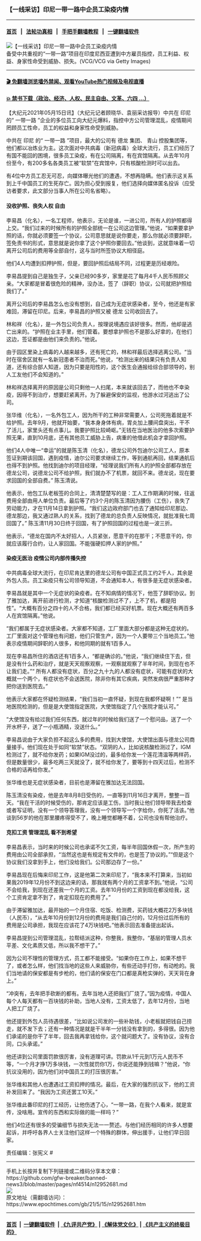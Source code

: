 ### 【一线采访】印尼一带一路中企员工染疫内情
------------------------

#### [首页](https://github.com/gfw-breaker/banned-news3/blob/master/README.md) &nbsp;&nbsp;|&nbsp;&nbsp; [法轮功真相](https://github.com/begood0513/basic/blob/master/README.md)  &nbsp;&nbsp;|&nbsp;&nbsp; [手把手翻墙教程](https://github.com/gfw-breaker/guides/wiki)  &nbsp;&nbsp;|&nbsp;&nbsp; [一键翻墙软件](https://github.com/gfw-breaker/nogfw/blob/master/README.md)  



<div><img alt="【一线采访】印尼一带一路中企员工染疫内情" class="attachment-djy_600_400 size-djy_600_400 wp-post-image" src="https://i.epochtimes.com/assets/uploads/2021/05/id12952683-GettyImages-609896292-600x400.jpg"/>
<div class="caption">
 备受中共重视的“一带一路”项目在印度尼西亚遭到中方雇员指控，员工利益、权益、身家性命受到威胁、损失。(VCG/VCG via Getty Images)
</div></div><hr/>

#### [ 🎬  免翻墙浏览墙外禁闻、观看YouTube热门视频及电视直播](https://github.com/gfw-breaker/HelloWorld)

#### [ 💥  禁书下载（政治、经济、人权、民主自由、文革、六四 ...）](https://github.com/gfw-breaker/books/blob/master/README.md)

<div><p>
 【大纪元2021年05月15日讯】（大纪元记者顾晓华、袁丽采访报导）中共在
 <ok href="https://www.epochtimes.com/gb/tag/%E5%8D%B0%E5%B0%BC.html">
  印尼
 </ok>
 的“
 <ok href="https://www.epochtimes.com/gb/tag/%E4%B8%80%E5%B8%A6%E4%B8%80%E8%B7%AF.html">
  一带一路
 </ok>
 ”企业的多位员工向大纪元爆料，指控中方公司管理混乱，疫情期间罔顾员工性命，员工的权益和身家性命受到威胁。
</p>
<p>
 中共在
 <ok href="https://www.epochtimes.com/gb/tag/%E5%8D%B0%E5%B0%BC.html">
  印尼
 </ok>
 的“
 <ok href="https://www.epochtimes.com/gb/tag/%E4%B8%80%E5%B8%A6%E4%B8%80%E8%B7%AF.html">
  一带一路
 </ok>
 ”项目，最大的公司有
 <ok href="https://www.epochtimes.com/gb/tag/%E5%BE%B7%E9%BE%99.html">
  德龙
 </ok>
 集团、
 <ok href="https://www.epochtimes.com/gb/tag/%E9%9D%92%E5%B1%B1.html">
  青山
 </ok>
 控股集团等，他们都以冶炼业为主。这次面对中共病毒（新冠病毒）全球大流行，员工们经历了有国不能回的困境，很多员工染疫，有在公司隔离，有在宾馆隔离。从去年10月份至今，有200多名各类员工被“软禁”在宾馆中，只有核酸检测时可以出去。
</p>
<p>
 有4位中方员工忍无可忍，向媒体曝光他们的遭遇，不想再隐瞒。他们表示这关系到上千中国员工的生死存亡。因为担心受到报复，他们选择向媒体匿名投诉（应受访者要求，此文部分当事人所在公司名省略）。
</p>
<h4>
 <strong>
  没收护照、丧失人权
 </strong>
 <strong>
  自由
 </strong>
</h4>
<p>
 李易昌（化名），一名工程师，他表示，无论是谁，一进公司，所有人的护照都得上交。“我们过来的时候所有的护照全部统一在公司这边管理。”他说，“如果要拿护照的话，你就必须要签一个协议，公司意思就是说你要走，那么你就必须要辞职，签免责书的形式，意思就是说你拿了这个护照你要回去。”他谈到，这就意味着一切离开公司后的费用等全部自付，这与当时所签协议大相径庭。
</p>
<p>
 他们4人均遭到扣押护照，但是，要回护照后结局不同，过程更是历经艰险。
</p>
<p>
 李易昌提到自己是独生子，父亲已经90多岁，家里是花了每月4千人民币照顾父亲。“大家都是冒着很危险的精神，没办法，签了（辞职）协议，公司就把护照给我们了。”
</p>
<p>
 离开公司后的李易昌怎么也没有想到，自己成为无症状感染者，至今，他还是有家难回，滞留在印尼。后来，李易昌的护照又被
 <ok href="https://www.epochtimes.com/gb/tag/%E5%BE%B7%E9%BE%99.html">
  德龙
 </ok>
 公司收回去了。
</p>
<p>
 林和祥（化名），是一外包公司负责人，按理说境遇应该好很多。然而，他却是逃亡出来的。“护照在业主手里，他们管着。要想拿护照也不是那么好拿的，在他们这边，签证都是由他们来负责的。”他说。
</p>
<p>
 由于园区里染上病毒的人越来越多，还有死亡的，林和祥最后选择逃离公司。“当时在宿舍区就有一名新冠患者不治而死。”他说，“检测出来的结果只有负责人知道，还有综合部人知道，因为只要是阳性的，这个医生会通报给综合部领导的，别人工友他们不会知道的。”
</p>
<p>
 林和祥选择离开的原因是公司只剩他一人扫尾，本来就该回去了，而他也不幸染疫，因得不到治疗，想要赶紧离开。为了躲避保安的监视，他游水过河逃出了公司。
</p>
<p>
 张华维（化名），一名外包工人，因为所干的工种非常需要人，公司死拖着就是不给护照。去年9月，他就开始要，“我本身身体有病，胃炎加上腰间盘突出，干不了活儿，家里头还有点事儿。我要护照比较崎岖。”无钱在当地医治的他多次索要护照无果，直到10月底，还有其他员工威胁上告，病重的他借此机会才拿回护照。
</p>
<p>
 他们4人中唯一“幸运”的就是陈玉清（化名），德龙公司外包迪尔公司工人，原本签证到期该回国，遇到疫情，迪尔公司要求继续工作，等到通航再回，结果通航后也得不到护照。他找到迪尔的项目经理，“经理说我们所有人的护照全部都存放在德龙公司，说德龙公司不给护照，我们就办不了机票，就回不来。德龙说，现在要求回国的全部自费。” 陈玉清说。
</p>
<p>
 他表示，他包工队老板签的合同上，清清楚楚写的是：工人工作期满的时候，往返费用全部由用人单位负责。最后等了约3个月的陈玉清因为腰伤（工伤），丧失了劳动能力，才在11月14日拿到护照。“我们这边政府部门也去了通知给印尼那边、德龙那边，我又通过熟人的关系，找到了德龙的总负责人反映情况，就批准我七周回国了。” 陈玉清11月30日终于回国，有了护照回国的过程也是一波三折。
</p>
<p>
 他表示，“德龙在国内不太好招人，人员紧张，愿意干的在那干；不愿意干的，你就应该履行合约，让人家回国。不能强硬扣押人家的护照。”
</p>
<h4>
 <strong>
  染疫无医治
 </strong>
 <strong>
 </strong>
 <strong>
  疫情公司内部传播失控
 </strong>
 <strong>
 </strong>
</h4>
<p>
 中共病毒全球大流行，在印尼肯达里的德龙公司有中国正式员工约2千人，其余是外包人员。员工染疫只有公司领导知道，不会通知本人，有很多是无症状感染者。
</p>
<p>
 李易昌就是其中一个无症状的染疫者。在不知病情的情况下，他签了辞职协议。到了雅加达，离开前进行检测，才知道“核酸检测过不了，上不了机，都是阳性”。“大概有百分之四十的人不合格，我们都已经买好机票。现在大概还有两百多人在宾馆隔离。”他说。
</p>
<p>
 “我们都属于无症状感染者。大家都不知道，工厂里面大部分都是这种无症状的。工厂里面对这个管理也有问题，他们只管生产，因为一个人要带三个当地员工。”他表示疫情期间辞职的人很多，和他同期的就有1百多人。
</p>
<p>
 现在李易昌所住的酒店还有1百多人，“都是确诊的。”他说，“我们继续住下去，但是没有什么药和治疗，就是天天观察观察，一观察就观察了半年时间，到现在也不让我们走。”“ 所有人都没有症状，百分之九十九的人都没有症状，可能有症状的大概就一个两个，有症状也不会送医院，除非你有其它疾病，突然发病很严重那种才把你送到医院去。”
</p>
<p>
 他表示大家都在怀疑检测结果，“我们当初一直怀疑，到现在我都怀疑啊！”“ 是当地医院检测的，但是是大使馆指定医院，大使馆指定了几个医院才能认可。”
</p>
<p>
 “大使馆没有给过我们任何东西，就过年的时候给我们送了一个慰问品，送了一个开水杯子，送了一小瓶酒精，没送什么。”
</p>
<p>
 李易昌说由于大家负担不起这么多的费用，找到大使馆，大使馆出面与德龙公司商量接手。他们现在处于如同“软禁”状态。“双阴的人，比如说核酸检测过了，IGM检测过了，就不给你发药；如果IGM没过的，最多给你发一个莲花清温等两样药，但是数量很少，最多吃两三天就没了，就不给你发了，要等到十四天过后，检测不合格的话再给你发。”
</p>
<p>
 张华维也是无症状感染者，目前也是滞留在雅加达无法回国。
</p>
<p>
 陈玉清没有染疫，他是去年8月8日受伤的，一直等到11月16日才离开，整整一百天。“我在干活的时候受伤的，那肯定应该是工伤，当时我让他们领导带我去检查或者写证明，没有一个领导答理我，没有一个领导写一个字给你，你死了活该。”他谈到56岁的他在那里腰疼得受不了，晚上睡觉都睡不着，公司也没有帮他治疗。
</p>
<h4>
 <strong>
  克扣工资
 </strong>
 <strong>
  管理混乱
 </strong>
 <strong>
  看不到希望
 </strong>
</h4>
<p>
 李易昌表示，当时来的时候公司也承诺不欠工资，每半年回国休假一次，所产生的费用由公司全部承担，“当然这也是有规定有文件的，也是签了协议的。”“但是这个协议我们没拿到手上，他们没给我们。公司那边存了一份。”
</p>
<p>
 李易昌现在后悔来印尼工作，这是他第二次来印尼了，“我本来不打算来，当初如果我2019年12月份不到这边来的话，那我就有两个月的工资拿不到。”他说，“公司不会给我，到现在还差我一个月的工资。去年10月份的工资到现在都没给我，这个工资肯定拿不到了，肯定扣现在的费用了。”
</p>
<p>
 由于滞留雅加达，最开始的一个月住宿、吃饭、检测费，买药钱大概花2万多块钱（人民币），“从去年10月份到12月份的费用是我们自己付的，12月份过后所有的费用是公司承担，我现在应该花了4万块钱吧。”他表示回去准备提出起诉。
</p>
<p>
 李易昌提到公司管理混乱，拉帮结派这种，你整我，我整你，“基层的管理人员水平差、文化素质又低，所以我不想干了。”
</p>
<p>
 因为公司不理性的管理方式，员工都不能接受。“如果你在工作上，如果不想干了，或者怎么样，他们找当地的这些人来威胁你，有些还动手打你，有动枪的。我们当地请的保安都是有步枪的，他们请的保安在门口都是真枪实弹的，天天背在身上。”
</p>
<p>
 “冲突有，去年把手砍断的都有。去年当地人还把我们厂烧了。”因为疫情，中国人每个人每天都有一百块钱的补助，当地人没有，工资太低了，去年12月份，当地人把工厂烧了。
</p>
<p>
 他还提到外包人员待遇很差，“比如说公司发的一些补助钱，小老板就把钱自己捞走，就不发下去；还有一种情况是就是干半年一分钱没有拿到的，多得很。因为他们承诺的是你干了半年，回去我再拿钱给你，这个就问题大了。没有协议，没有合同，口头承诺。”
</p>
<p>
 他还讲到公司里面罚款很厉害，没有道理可讲。罚款从1千元到1万元人民币不等，“一个月才挣1万多块钱，一次性就罚你1万，你说还能挣到钱嘛？”他说，“你抗议没用的，因为他们对中国员工的打压很厉害。”
</p>
<p>
 张华维和其他人也遭遇过工资扣押的情况。最后，在大家的强烈抗议下，他的工资补发回来了。“我因为工资还罢工10天。”
</p>
<p>
 张华维此番印尼的打工经历，让他伤透了心，“一带一路，在我个人看来，就是宣传，没啥用。宣传的东西和实际做的能一样吗？”
</p>
<p>
 他们4位还有很多的受骗细节与损失无法一一赘述。与他们经历相同的许多人想要起诉，并呼吁各界人士关注他们这样一个特殊的群体，伸出援手，让他们早日回家。
</p>
<p>
 责任编辑：张宪义 #
</p>
</div>
<hr/>
手机上长按并复制下列链接或二维码分享本文章：<br/>
https://github.com/gfw-breaker/banned-news3/blob/master/pages/nf4514/n12952681.md <br/>
<a href='https://github.com/gfw-breaker/banned-news3/blob/master/pages/nf4514/n12952681.md'><img src='https://github.com/gfw-breaker/banned-news3/blob/master/pages/nf4514/n12952681.md.png'/></a> <br/>
原文地址（需翻墙访问）：https://www.epochtimes.com/gb/21/5/15/n12952681.htm


------------------------
#### [首页](https://github.com/gfw-breaker/banned-news3/blob/master/README.md) &nbsp;|&nbsp; [一键翻墙软件](https://github.com/gfw-breaker/nogfw/blob/master/README.md) &nbsp;| [《九评共产党》](https://github.com/gfw-breaker/9ping.md/blob/master/README.md#九评之一评共产党是什么) | [《解体党文化》](https://github.com/gfw-breaker/jtdwh.md/blob/master/README.md) | [《共产主义的终极目的》](https://github.com/gfw-breaker/gczydzjmd.md/blob/master/README.md)


<img src='http://gfw-breaker.win/banned-news3/pages/nf4514/n12952681.md' width='0px' height='0px'/>